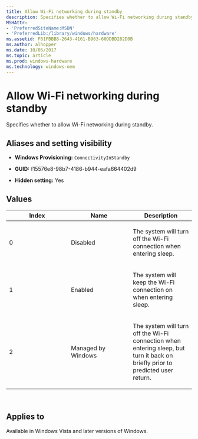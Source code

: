 ```yaml
---
title: Allow Wi-Fi networking during standby
description: Specifies whether to allow Wi-Fi networking during standby.
MSHAttr:
- 'PreferredSiteName:MSDN'
- 'PreferredLib:/library/windows/hardware'
ms.assetid: F61FBBB8-2643-4161-B963-60DDBD282D0B
ms.author: alhopper
ms.date: 10/05/2017
ms.topic: article
ms.prod: windows-hardware
ms.technology: windows-oem
---
```


# <span id="p_customize_converged.no_subgroup_settings_allow_wi-fi_networking_during_standby"></span>Allow Wi-Fi networking during standby


Specifies whether to allow Wi-Fi networking during standby.

## <span id="Aliases_and_setting_visibility"></span><span id="aliases_and_setting_visibility"></span><span id="ALIASES_AND_SETTING_VISIBILITY"></span>Aliases and setting visibility


-   **Windows Provisioning:** `ConnectivityInStandby`

-   **GUID:** f15576e8-98b7-4186-b944-eafa664402d9

-   **Hidden setting:** Yes

## <span id="Values"></span><span id="values"></span><span id="VALUES"></span>Values


<table>
<colgroup>
<col width="33%" />
<col width="33%" />
<col width="33%" />
</colgroup>
<thead>
<tr class="header">
<th>Index</th>
<th>Name</th>
<th>Description</th>
</tr>
</thead>
<tbody>
<tr class="odd">
<td><p>0</p></td>
<td><p>Disabled</p></td>
<td><p>The system will turn off the Wi-Fi connection when entering sleep.</p></td>
</tr>
<tr class="even">
<td><p>1</p></td>
<td><p>Enabled</p></td>
<td><p>The system will keep the Wi-Fi connection on when entering sleep.</p></td>
</tr>
<tr class="odd">
<td><p>2</p></td>
<td><p>Managed by Windows</p></td>
<td><p>The system will turn off the Wi-Fi connection when entering sleep, but turn it back on briefly prior to predicted user return.</p></td>
</tr>
</tbody>
</table>

 

## <span id="Applies_to"></span><span id="applies_to"></span><span id="APPLIES_TO"></span>Applies to


Available in Windows Vista and later versions of Windows.